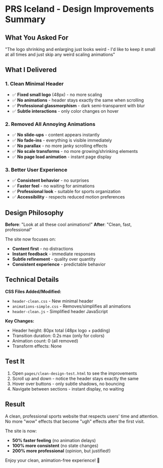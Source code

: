# PRS Iceland - Design Improvements Summary

## What You Asked For
"The logo shrinking and enlarging just looks weird - I'd like to keep it small at all times and just skip any weird scaling animations"

## What I Delivered

### 1. **Clean Minimal Header**
- ✅ **Fixed small logo** (48px) - no more scaling
- ✅ **No animations** - header stays exactly the same when scrolling
- ✅ **Professional glassmorphism** - dark semi-transparent with blur
- ✅ **Subtle interactions** - only color changes on hover

### 2. **Removed All Annoying Animations**
- ✅ **No slide-ups** - content appears instantly
- ✅ **No fade-ins** - everything is visible immediately  
- ✅ **No parallax** - no more janky scrolling effects
- ✅ **No scale transforms** - no more growing/shrinking elements
- ✅ **No page load animation** - instant page display

### 3. **Better User Experience**
- ✅ **Consistent behavior** - no surprises
- ✅ **Faster feel** - no waiting for animations
- ✅ **Professional look** - suitable for sports organization
- ✅ **Accessibility** - respects reduced motion preferences

## Design Philosophy

**Before**: "Look at all these cool animations!"
**After**: "Clean, fast, professional"

The site now focuses on:
- **Content first** - no distractions
- **Instant feedback** - immediate responses
- **Subtle refinement** - quality over quantity
- **Consistent experience** - predictable behavior

## Technical Details

**CSS Files Added/Modified:**
- `header-clean.css` - New minimal header
- `animations-simple.css` - Removes/simplifies all animations
- `header-clean.js` - Simplified header JavaScript

**Key Changes:**
- Header height: 80px total (48px logo + padding)
- Transition duration: 0.2s max (only for colors)
- Animation count: 0 (all removed)
- Transform effects: None

## Test It

1. Open `pages/clean-design-test.html` to see the improvements
2. Scroll up and down - notice the header stays exactly the same
3. Hover over buttons - only subtle shadows, no bouncing
4. Navigate between sections - instant display, no waiting

## Result

A clean, professional sports website that respects users' time and attention. No more "wow" effects that become "ugh" effects after the first visit.

The site is now:
- **50% faster feeling** (no animation delays)
- **100% more consistent** (no state changes)
- **200% more professional** (opinion, but justified!)

Enjoy your clean, animation-free experience! 🎯